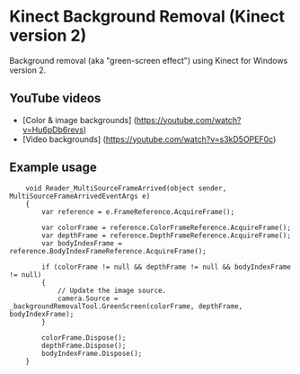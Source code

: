 Kinect Background Removal (Kinect version 2)
===========================

Background removal (aka "green-screen effect") using Kinect for Windows version 2.

YouTube videos
---
- [Color & image backgrounds] (https://youtube.com/watch?v=Hu6pDb6revs)
- [Video backgrounds] (https://youtube.com/watch?v=s3kD5OPEF0c)

Example usage
---

        void Reader_MultiSourceFrameArrived(object sender, MultiSourceFrameArrivedEventArgs e)
        {
            var reference = e.FrameReference.AcquireFrame();

            var colorFrame = reference.ColorFrameReference.AcquireFrame();
            var depthFrame = reference.DepthFrameReference.AcquireFrame();
            var bodyIndexFrame = reference.BodyIndexFrameReference.AcquireFrame();

            if (colorFrame != null && depthFrame != null && bodyIndexFrame != null)
            {
                // Update the image source.
                camera.Source = _backgroundRemovalTool.GreenScreen(colorFrame, depthFrame, bodyIndexFrame);
            }

            colorFrame.Dispose();
            depthFrame.Dispose();
            bodyIndexFrame.Dispose();
        }
       
